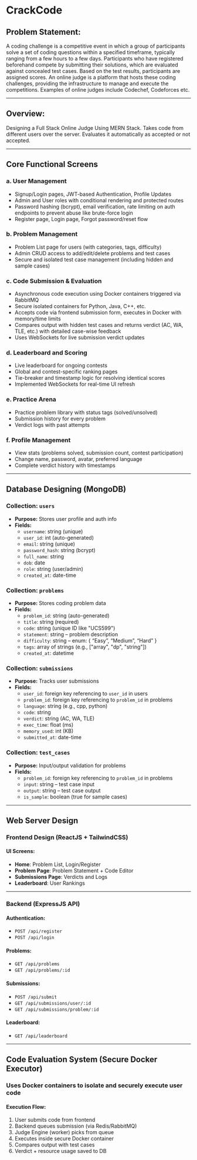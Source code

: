 # CrackCode

## Problem Statement:

A coding challenge is a competitive event in which a group of participants solve a set of coding questions within a specified timeframe, typically ranging from a few hours to a few days. Participants who have registered beforehand compete by submitting their solutions, which are evaluated against concealed test cases. Based on the test results, participants are assigned scores. An online judge is a platform that hosts these coding challenges, providing the infrastructure to manage and execute the competitions. Examples of online judges include Codechef, Codeforces etc.

---

## Overview:

Designing a Full Stack Online Judge Using MERN Stack. Takes code from different users over the server. Evaluates it automatically as accepted or not accepted.

---

## Core Functional Screens

### a. User Management

- Signup/Login pages, JWT-based Authentication, Profile Updates  
- Admin and User roles with conditional rendering and protected routes  
- Password hashing (bcrypt), email verification, rate limiting on auth endpoints to prevent abuse like brute-force login  
- Register page, Login page, Forgot password/reset flow  

### b. Problem Management

- Problem List page for users (with categories, tags, difficulty)  
- Admin CRUD access to add/edit/delete problems and test cases  
- Secure and isolated test case management (including hidden and sample cases)  

### c. Code Submission & Evaluation

- Asynchronous code execution using Docker containers triggered via RabbitMQ  
- Secure isolated containers for Python, Java, C++, etc.  
- Accepts code via frontend submission form, executes in Docker with memory/time limits  
- Compares output with hidden test cases and returns verdict (AC, WA, TLE, etc.) with detailed case-wise feedback  
- Uses WebSockets for live submission verdict updates  

### d. Leaderboard and Scoring

- Live leaderboard for ongoing contests  
- Global and contest-specific ranking pages  
- Tie-breaker and timestamp logic for resolving identical scores  
- Implemented WebSockets for real-time UI refresh  

### e. Practice Arena

- Practice problem library with status tags (solved/unsolved)  
- Submission history for every problem  
- Verdict logs with past attempts  

### f. Profile Management

- View stats (problems solved, submission count, contest participation)  
- Change name, password, avatar, preferred language  
- Complete verdict history with timestamps  

---

## Database Designing (MongoDB)

### Collection: `users`

- **Purpose:** Stores user profile and auth info  
- **Fields:**  
  - `username`: string (unique)  
  - `user_id`: int (auto-generated)  
  - `email`: string (unique)  
  - `password_hash`: string (bcrypt)  
  - `full_name`: string  
  - `dob`: date  
  - `role`: string (user/admin)  
  - `created_at`: date-time  

### Collection: `problems`

- **Purpose:** Stores coding problem data  
- **Fields:**  
  - `problem_id`: string (auto-generated)  
  - `title`: string (required)  
  - `code`: string (unique ID like "UCS599")  
  - `statement`: string – problem description  
  - `difficulty`: string – enum: { “Easy”, “Medium”, “Hard” }  
  - `tags`: array of strings (e.g., ["array", "dp", "string"])  
  - `created_at`: datetime  

### Collection: `submissions`

- **Purpose:** Tracks user submissions  
- **Fields:**  
  - `user_id`: foreign key referencing to `user_id` in users  
  - `problem_id`: foreign key referencing to `problem_id` in problems  
  - `language`: string (e.g., cpp, python)  
  - `code`: string  
  - `verdict`: string (AC, WA, TLE)  
  - `exec_time`: float (ms)  
  - `memory_used`: int (KB)  
  - `submitted_at`: date-time  

### Collection: `test_cases`

- **Purpose:** Input/output validation for problems  
- **Fields:**  
  - `problem_id`: foreign key referencing to `problem_id` in problems  
  - `input`: string – test case input  
  - `output`: string – test case output  
  - `is_sample`: boolean (true for sample cases)  

---

## Web Server Design

### Frontend Design (ReactJS + TailwindCSS)

#### UI Screens:
- **Home**: Problem List, Login/Register  
- **Problem Page**: Problem Statement + Code Editor  
- **Submissions Page**: Verdicts and Logs  
- **Leaderboard**: User Rankings  

---

### Backend (ExpressJS API)

#### Authentication:
- `POST /api/register`  
- `POST /api/login`  

#### Problems:
- `GET /api/problems`  
- `GET /api/problems/:id`  

#### Submissions:
- `POST /api/submit`  
- `GET /api/submissions/user/:id`  
- `GET /api/submissions/problem/:id`  

#### Leaderboard:
- `GET /api/leaderboard`  

---

## Code Evaluation System (Secure Docker Executor)

### Uses Docker containers to isolate and securely execute user code

#### Execution Flow:
1. User submits code from frontend  
2. Backend queues submission (via Redis/RabbitMQ)  
3. Judge Engine (worker) picks from queue  
4. Executes inside secure Docker container  
5. Compares output with test cases  
6. Verdict + resource usage saved to DB  
